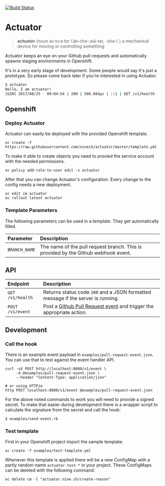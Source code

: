 [![Build Status](https://travis-ci.org/ninech/actuator.svg?branch=master)](https://travis-ci.org/ninech/actuator)

# Actuator

> **actuator** (noun  ac·tu·a·tor \ˈak-chə-ˌwā-tər, -shə-\ ) a mechanical device for moving or controlling something

Actuator keeps an eye on your Github pull-requests and automatically spawns staging environments in Openshift.

It's in a very early stage of development. Some people would say it's just a prototype. So please come back later if you're interested in using Actuator.

```sh
$ actuator
Hello, I am actuator!
[GIN] 2017/08/25 - 09:04:54 | 200 | 506.684µs | ::1 | GET /v1/health
```

## Openshift

### Deploy Actuator

Actuator can easily be deployed with the provided Openshift template.

    oc create -f https://raw.githubusercontent.com/ninech/actuator/master/template.yml

To make it able to create objects you need to provied the service account with the needed permissions.

    oc policy add-role-to-user edit -z actuator

After that you can change Actuator's configuration. Every change to the config needs a new deployment.

    oc edit cm actuator
    oc rollout latest actuator
    
### Template Parameters

The following parameters can be used in a template. They get automatically filled.

| Parameter          | Description     |
| :----------------- | :-------------- |
| `BRANCH_NAME`      | The name of the pull request branch. This is provided by the Github webhook event. |

## API

| Endpoint           | Description     |
| :----------------- | :-------------- |
| `GET /v1/health`   | Returns status code `200` and a JSON formatted message if the server is running. |
| `POST /v1/event`   | Post a [Github Pull Request event](https://developer.github.com/v3/activity/events/types/#pullrequestevent) and trigger the appropriate action. |

## Development

### Call the hook

There is an example event payload in `examples/pull-request-event.json`. You can use that to test against the event handler API.

    curl -vX POST http://localhost:8080/v1/event \
         -d @examples/pull-request-event.json \
         --header "Content-Type: application/json"

    # or using HTTPie
    http POST localhost:8080/v1/event @examples/pull-request-event.json

For the above noted commands to work you will need to provide a signed secret. To make that easier during development there is a wrapper script to calculate the signature from the secret and call the hook:

    $ examples/send-event.rb

### Test template

First in your Openshift project import the sample template:

    oc create -f examples/test-template.yml

Whenever this template is applied there will be a new ConfigMap with a partly random name `actuator-test-*` in your project. These ConfigMaps can be deleted with the following command:

    oc delete cm -l "actuator.nine.ch/create-reason"
